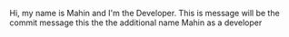 Hi, my name is Mahin and I'm the Developer.
This is message will be the commit message
this the the additional name Mahin as a developer